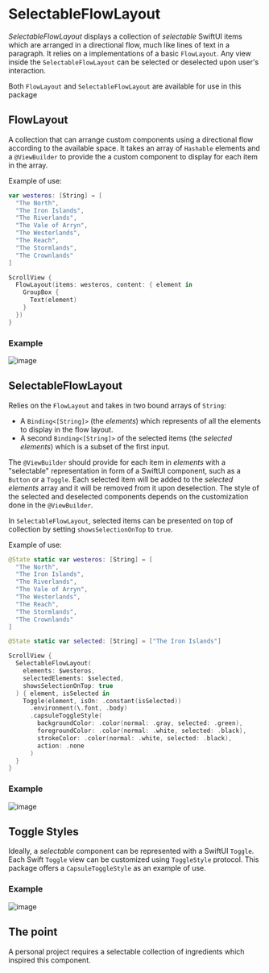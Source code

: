 # SelectableFlowLayout

*SelectableFlowLayout* displays a collection of _selectable_ SwiftUI items which are arranged in a directional flow, much like lines of text in a paragraph. It relies on a implementations of a basic `FlowLayout`. Any view inside the `SelectableFlowLayout` can be selected or deselected upon user's interaction.

 Both `FlowLayout` and `SelectableFlowLayout` are available for use in this package

## FlowLayout
 
A collection that can arrange custom components using a directional flow according to the available space. It takes an array of `Hashable` elements and a `@ViewBuilder` to provide the a custom component to display for each item in the array.

Example of use:

```swift
var westeros: [String] = [
  "The North",
  "The Iron Islands",
  "The Riverlands",
  "The Vale of Arryn",
  "The Westerlands",
  "The Reach",
  "The Stormlands",
  "The Crownlands"
]

ScrollView {
  FlowLayout(items: westeros, content: { element in
    GroupBox {
      Text(element)
    }
  })
}
```

### Example

![image](https://user-images.githubusercontent.com/20460404/187035204-80ff6150-9643-4a79-a11e-e2139589ebfc.png)

## SelectableFlowLayout

Relies on the `FlowLayout` and takes in two bound arrays of `String`:
- A `Binding<[String]>` (the *elements*) which represents of all the elements to display in the flow layout.
- A second `Binding<[String]>` of the selected items (the *selected elements*) which is a subset of the first input.

The `@ViewBuilder` should provide for each item in *elements* with a "selectable" representation in form of a SwiftUI component, such as a `Button` or a `Toggle`. Each selected item will be added to the *selected elements* array and it will be removed from it upon deselection. The style of the selected and deselected components depends on the customization done in the `@ViewBuilder`.

In `SelectableFlowLayout`, selected items can be presented on top of collection by setting `showsSelectionOnTop` to `true`. 

Example of use: 
```swift
@State static var westeros: [String] = [
  "The North",
  "The Iron Islands",
  "The Riverlands",
  "The Vale of Arryn",
  "The Westerlands",
  "The Reach",
  "The Stormlands",
  "The Crownlands"
]

@State static var selected: [String] = ["The Iron Islands"]

ScrollView {
  SelectableFlowLayout(
    elements: $westeros, 
    selectedElements: $selected, 
    showsSelectionOnTop: true
  ) { element, isSelected in
    Toggle(element, isOn: .constant(isSelected))
      .environment(\.font, .body)
      .capsuleToggleStyle(
        backgroundColor: .color(normal: .gray, selected: .green),
        foregroundColor: .color(normal: .white, selected: .black),
        strokeColor: .color(normal: .white, selected: .black),
        action: .none
      )
  }
}
```

### Example

![image](https://user-images.githubusercontent.com/20460404/187035225-87fe68ff-f724-46dd-88fa-c5899d7f43f8.png)

## Toggle Styles

Ideally, a _selectable_ component can be represented with a SwiftUI `Toggle`. Each Swift `Toggle` view can be customized using `ToggleStyle` protocol. This package offers a `CapsuleToggleStyle` as an example of use.

### Example 

![image](https://user-images.githubusercontent.com/20460404/187035265-18cd511b-5f15-4777-abaf-ee230efb799d.png)

## The point

A personal project requires a selectable collection of ingredients which inspired this component.




